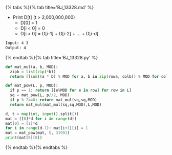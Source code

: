{% tabs %}{% tab title='BJ_13328.md' %}

* Print D[t] (t > 2,000,000,000)
  * D[0] = 1
  * D[i < 0] = 0
  * D[i > 0] = D[i-1] + D[i-2] + ... + D[i-d]

```txt
Input: 4 3
Output: 4
```

{% endtab %}{% tab title='BJ_13328.py' %}

```py
def mat_mul(a, b, MOD):
  zipb = list(zip(*b))
  return [[sum((a * b) % MOD for a, b in zip(rowa, colb)) % MOD for colb in zipb] for rowa in a]

def mat_pow(L, p, MOD):
  if p == 1: return [[e%MOD for e in row] for row in L]
  sq = mat_pow(L, p//2, MOD)
  if p % 2==0: return mat_mul(sq,sq,MOD)
  return mat_mul(mat_mul(sq,sq,MOD),L,MOD)

d, t = map(int, input().split())
mat = [[0]*d for i in range(d)]
mat[0] = [1]*d
for i in range(d-1): mat[i+1][i] = 1
mat = mat_pow(mat, t, 31991)
print(mat[0][0])
```

{% endtab %}{% endtabs %}
